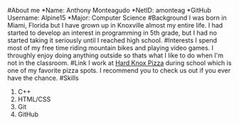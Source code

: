 #About me
*Name: Anthony Monteagudo
*NetID: amonteag
*GitHub Username: Alpine15
*Major: Computer Science
#Background
I was born in Miami, Florida but I have grown up in Knoxville almost my entire life. I had started to develop an interest in programming in 5th grade, but I had no started taking it seriously until I reached high school.
#Interests
I spend most of my free time riding mountain bikes and playing video games. I throughly enjoy doing anything outside so thats what I like to do when I'm not in the classroom.
#Link
I work at [Hard Knox Pizza](https://hardknoxpizza.com/) during school which is one of my favorite pizza spots. I recommend you to check us out if you ever have the chance.
#Skills
1. C++
1. HTML/CSS
1. Git
1. GitHub
